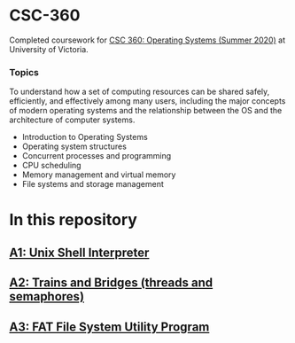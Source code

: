 # CSC-360

Completed coursework for [CSC 360: Operating Systems (Summer 2020)](https://heat.csc.uvic.ca/coview/course/2020051/CSC360 "UVic Course Page") at University of Victoria.

### Topics

To understand how a set of computing resources can be shared safely, efficiently, and effectively among many users, including the major concepts of modern operating systems and the relationship between the OS and the architecture of computer systems.

- Introduction to Operating Systems
- Operating system structures
- Concurrent processes and programming
- CPU scheduling
- Memory management and virtual memory
- File systems and storage management

# In this repository

## [A1: Unix Shell Interpreter](./Assignment%201)

## [A2: Trains and Bridges (threads and semaphores)](./Assignment%202)

## [A3: FAT File System Utility Program](./Assignment%203)
